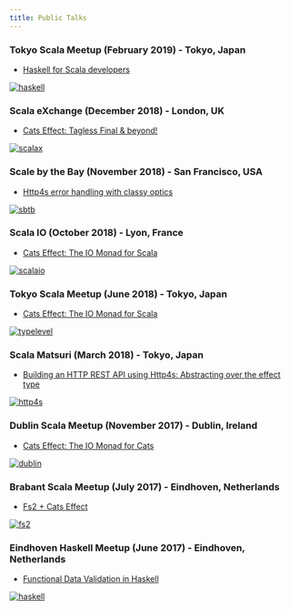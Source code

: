 ```yaml
---
title: Public Talks
---
```


### Tokyo Scala Meetup (February 2019) - Tokyo, Japan

- [Haskell for Scala developers](https://paidy.github.io/talks/tokyo2019-haskell/)

[![haskell](/img/talks/haskell-scala.png)](https://www.meetup.com/Tokyo-Scala-Developers/events/258586177/)

### Scala eXchange (December 2018) - London, UK

- [Cats Effect: Tagless Final & beyond!](https://skillsmatter.com/skillscasts/12634-cats-effect-tagless-final-and-beyond)

[![scalax](/img/talks/scalax.png)](https://skillsmatter.com/conferences/10488-scala-exchange-2018)

### Scale by the Bay (November 2018) - San Francisco, USA

- [Http4s error handling with classy optics](https://www.youtube.com/watch?v=UUX5KvPgejM)

[![sbtb](/img/talks/sbtb.png)](http://scale.bythebay.io/)

### Scala IO (October 2018) - Lyon, France

- [Cats Effect: The IO Monad for Scala](https://www.youtube.com/watch?v=8_TWM2t97r4)

[![scalaio](/img/talks/scalaio.png)](https://scala.io/)

### Tokyo Scala Meetup (June 2018) - Tokyo, Japan

- [Cats Effect: The IO Monad for Scala](https://paidy.github.io/talks/tokyo2018-cats-effect/)

[![typelevel](/img/talks/typelevel.png)](https://www.meetup.com/Tokyo-Scala-Developers/events/250976376/)

### Scala Matsuri (March 2018) - Tokyo, Japan

- [Building an HTTP REST API using Http4s: Abstracting over the effect type](http://www.youtube.com/watch?v=pGfj_l-h3M8)

[![http4s](/img/talks/scala-matsuri.jpg)](http://2018.scalamatsuri.org/index_en.html)

### Dublin Scala Meetup (November 2017) - Dublin, Ireland

- [Cats Effect: The IO Monad for Cats](https://www.meetup.com/Dublin-Scala-users-group/events/245073335)

[![dublin](/img/talks/dublin.png)](https://www.meetup.com/Dublin-Scala-users-group/events/245073335)

### Brabant Scala Meetup (July 2017) - Eindhoven, Netherlands

- [Fs2 + Cats Effect](https://www.meetup.com/brabant-scala/events/241394892)

[![fs2](/img/talks/fs2.png)](https://www.meetup.com/brabant-scala/events/241394892)

### Eindhoven Haskell Meetup (June 2017) - Eindhoven, Netherlands

- [Functional Data Validation in Haskell](https://www.meetup.com/Eindhoven-Haskell-Meetup/events/240066834)

[![haskell](/img/talks/haskell.png)](https://www.meetup.com/Eindhoven-Haskell-Meetup/events/240066834)

